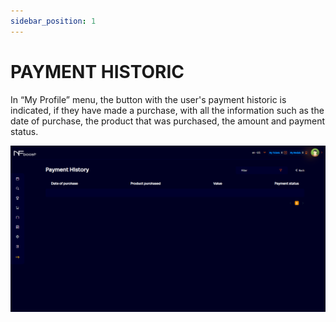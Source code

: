 ```yaml
---
sidebar_position: 1
---
```


# PAYMENT HISTORIC

In “My Profile” menu, the button with the user's payment historic is indicated, if they have made a purchase, with all the information such as the date of purchase, the product that was purchased, the amount and payment status.

![1](./../assets/novateladepagamento.png)
